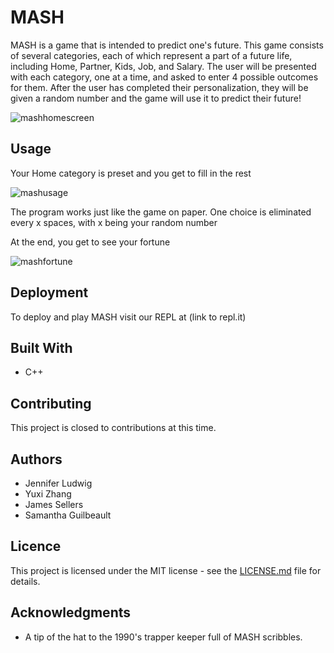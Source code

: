 # MASH
MASH is a game that is intended to predict one's future. This game consists of several categories, each of which represent a part
of a future life, including Home, Partner, Kids, Job, and Salary. The user will be presented with each category, one at a time,
and asked to enter 4 possible outcomes for them. After the user has completed their personalization, they will be given a random 
number and the game will use it to predict their future!

![mashhomescreen](https://user-images.githubusercontent.com/29582864/50056741-9e737180-012e-11e9-8c41-898e80364650.png)

## Usage
Your Home category is preset and you get to fill in the rest

![mashusage](https://user-images.githubusercontent.com/29582864/50057034-0b890600-0133-11e9-9b56-b108927d4fb4.png)

The program works just like the game on paper. One choice is eliminated every x spaces, with x being your random number

At the end, you get to see your fortune

![mashfortune](https://user-images.githubusercontent.com/29582864/50057257-c914f880-0135-11e9-98f7-6eaa800ab1dd.png)

## Deployment
To deploy and play MASH visit our REPL at (link to repl.it)

## Built With
* C++

## Contributing
This project is closed to contributions at this time.

## Authors
* Jennifer Ludwig
* Yuxi Zhang
* James Sellers
* Samantha Guilbeault

## Licence
This project is licensed under the MIT license - see the [LICENSE.md](../master/LICENSE) file for details.

## Acknowledgments
* A tip of the hat to the 1990's trapper keeper full of MASH scribbles.
